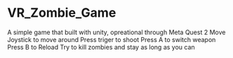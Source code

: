 # VR_Zombie_Game

A simple game that built with unity, opreational through Meta Quest 2
Move Joystick to move around
Press triger to shoot
Press A to switch weapon
Press B to Reload
Try to kill zombies and stay as long as you can
